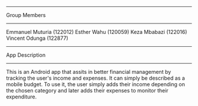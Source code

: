 *********************************************************************
Group Members
*********************************************************************
Emmanuel Muturia (122012)
Esther Wahu (120059)
Keza Mbabazi (122016)
Vincent Odunga (122877)




**********************************************************************
App Description
**********************************************************************
This is an Android app that assits in better financial management by tracking the user's income and expenses. It can simply be described as a mobile budget. To use it, the user simply adds their income depending on the chosen category and later adds their expenses to monitor their expenditure.

